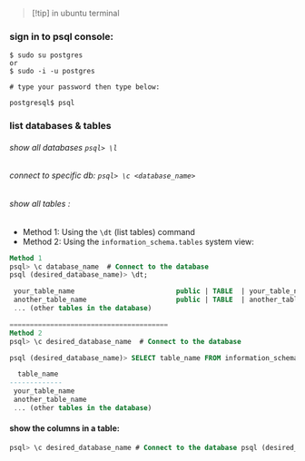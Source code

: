 > [!tip] in ubuntu terminal

### sign in to psql console:
```shell
$ sudo su postgres
or
$ sudo -i -u postgres

# type your password then type below:

postgresql$ psql
```

### list databases & tables
######  show all databases `psql> \l`
###### connect to specific db: `psql> \c <database_name>`
###### show all tables : 
 - Method 1: Using the `\dt` (list tables) command
 - Method 2: Using the `information_schema.tables` system view:
```SQL
Method 1
psql> \c database_name  # Connect to the database
psql (desired_database_name)> \dt;

 your_table_name                         public | TABLE  | your_table_name |
 another_table_name                      public | TABLE  | another_table_name |
 ... (other tables in the database)

=======================================
Method 2
psql> \c desired_database_name  # Connect to the database

psql (desired_database_name)> SELECT table_name FROM information_schema.tables;

  table_name
-------------
 your_table_name
 another_table_name
 ... (other tables in the database)
 ```

#### show the columns in a table:
```sql
psql> \c desired_database_name # Connect to the database psql (desired_database_name)> \d your_table_name;
```

